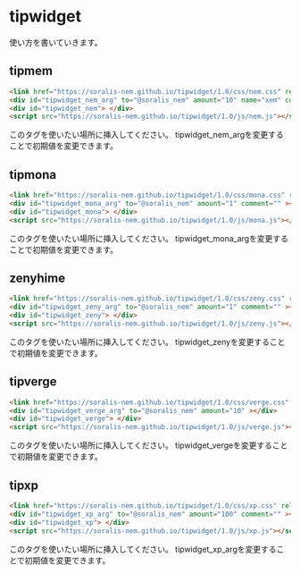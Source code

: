 # tipwidget

使い方を書いていきます。

## tipmem
```html
<link href="https://soralis-nem.github.io/tipwidget/1.0/css/nem.css" rel="stylesheet" type="text/css" />
<div id="tipwidget_nem_arg" to="@soralis_nem" amount="10" name="xem" comment="" ></div>
<div id="tipwidget_nem"> </div>
<script src="https://soralis-nem.github.io/tipwidget/1.0/js/nem.js"></script>
```
このタグを使いたい場所に挿入してください。
tipwidget_nem_argを変更することで初期値を変更できます。
## tipmona
```html
<link href="https://soralis-nem.github.io/tipwidget/1.0/css/mona.css" rel="stylesheet" type="text/css" />
<div id="tipwidget_mona_arg" to="@soralis_nem" amount="1" comment="" ></div>
<div id="tipwidget_mona"> </div>
<script src="https://soralis-nem.github.io/tipwidget/1.0/js/mona.js"></script>
```
このタグを使いたい場所に挿入してください。
tipwidget_mona_argを変更することで初期値を変更できます。
## zenyhime
```html
<link href="https://soralis-nem.github.io/tipwidget/1.0/css/zeny.css" rel="stylesheet" type="text/css" />
<div id="tipwidget_zeny_arg" to="@soralis_nem" amount="1" comment="" ></div>
<div id="tipwidget_zeny"> </div>
<script src="https://soralis-nem.github.io/tipwidget/1.0/js/zeny.js"></script>
```
このタグを使いたい場所に挿入してください。
tipwidget_zenyを変更することで初期値を変更できます。
## tipverge
```html
<link href="https://soralis-nem.github.io/tipwidget/1.0/css/verge.css" rel="stylesheet" type="text/css" />
<div id="tipwidget_verge_arg" to="@soralis_nem" amount="10" ></div>
<div id="tipwidget_verge"> </div>
<script src="https://soralis-nem.github.io/tipwidget/1.0/js/verge.js"></script>
```
このタグを使いたい場所に挿入してください。
tipwidget_vergeを変更することで初期値を変更できます。
## tipxp
```html
<link href="https://soralis-nem.github.io/tipwidget/1.0/css/xp.css" rel="stylesheet" type="text/css" />
<div id="tipwidget_xp_arg" to="@soralis_nem" amount="100" comment="" ></div>
<div id="tipwidget_xp"> </div>
<script src="https://soralis-nem.github.io/tipwidget/1.0/js/xp.js"></script>
```
このタグを使いたい場所に挿入してください。
tipwidget_xp_argを変更することで初期値を変更できます。